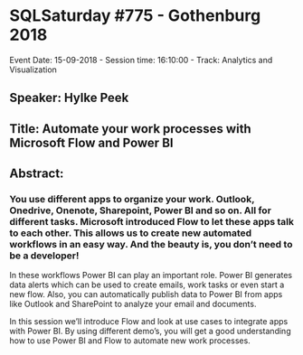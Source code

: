 # SQLSaturday #775 - Gothenburg 2018
Event Date: 15-09-2018 - Session time: 16:10:00 - Track: Analytics and Visualization
## Speaker: Hylke Peek
## Title: Automate your work processes with Microsoft Flow and Power BI
## Abstract:
### You use different apps to organize your work. Outlook, Onedrive, Onenote, Sharepoint, Power BI and so on. All for different tasks. Microsoft introduced Flow to let these apps talk to each other. This allows us to create new automated workflows in an easy way. And the beauty is, you don’t need to be a developer!

In these workflows Power BI can play an important role. Power BI generates data alerts which can be used to create emails, work tasks or even start a new flow. Also, you can automatically publish data to Power BI from apps like Outlook and SharePoint to analyze your email and documents.

In this session we’ll introduce Flow and look at use cases to integrate apps with Power BI. By using different demo’s, you will get a good understanding how to use Power BI and Flow to automate new work processes.
